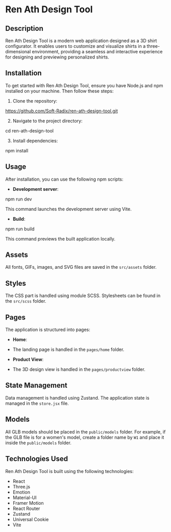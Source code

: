 # Ren Ath Design Tool

## Description

Ren Ath Design Tool is a modern web application designed as a 3D shirt configurator. It enables users to customize and visualize shirts in a three-dimensional environment, providing a seamless and interactive experience for designing and previewing personalized shirts.

## Installation

To get started with Ren Ath Design Tool, ensure you have Node.js and npm installed on your machine. Then follow these steps:

1. Clone the repository:

https://github.com/Soft-Radix/ren-ath-design-tool.git

2. Navigate to the project directory:

cd ren-ath-design-tool

3. Install dependencies:

npm install

## Usage

After installation, you can use the following npm scripts:

- **Development server**:

npm run dev

This command launches the development server using Vite.

- **Build**:

npm run build

This command previews the built application locally.

## Assets

All fonts, GIFs, images, and SVG files are saved in the `src/assets` folder.

## Styles

The CSS part is handled using module SCSS. Stylesheets can be found in the `src/scss` folder.

## Pages

The application is structured into pages:

- **Home**:
- The landing page is handled in the `pages/home` folder.

- **Product View**:
- The 3D design view is handled in the `pages/productview` folder.

## State Management

Data management is handled using Zustand. The application state is managed in the `store.jsx` file.

## Models

All GLB models should be placed in the `public/models` folder. For example, if the GLB file is for a women's model, create a folder name by `W1` and place it inside the `public/models` folder.

## Technologies Used

Ren Ath Design Tool is built using the following technologies:

- React
- Three.js
- Emotion
- Material-UI
- Framer Motion
- React Router
- Zustand
- Universal Cookie
- Vite
